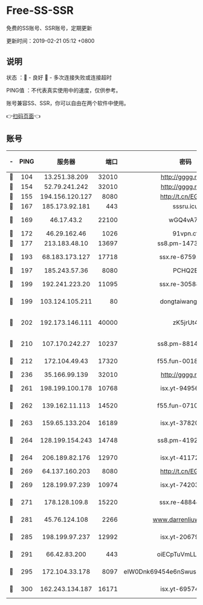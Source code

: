 # Free-SS-SSR

免费的SS账号、SSR账号，定期更新

更新时间：2019-02-21 05:12 +0800

## 说明

状态     ：🙂 - 良好 🙁 - 多次连接失败或连接超时

PING值   ：不代表真实使用中的速度，仅供参考。

账号兼容SS、SSR，你可以自由在两个软件中使用。

👉[扫码页面](https://liesauer.github.io/free-ss-ssr.github.io/)👈

## 账号

|-|PING|服务器|端口|密码|加密方式|区域|
|:----:|:----:|:-----:|-----:|:----:|:----:|:----:|
|🙂|104|13.251.38.209|32010|http://gggg.rocks|chacha20|SG|
|🙂|154|52.79.241.242|32010|http://gggg.rocks|chacha20|KR|
|🙂|155|194.156.120.127|8080|http://t.cn/EGJIyrl|rc4-md5|RU|
|🙂|167|185.173.92.181|443|sssru.icu|rc4-md5|RU|
|🙂|169|46.17.43.2|22100|wGQ4vA7D|aes-256-gcm|RU|
|🙂|172|46.29.162.46|1026|91vpn.cf|rc4-md5|RU|
|🙂|177|213.183.48.10|13697|ss8.pm-14730262|rc4-md5|RU|
|🙂|193|68.183.173.127|17718|ssx.re-67591839|aes-256-cfb|US|
|🙂|197|185.243.57.36|8080|PCHQ2E|rc4-md5|US|
|🙂|199|192.241.223.20|11095|ssx.re-30588279|aes-256-cfb|US|
|🙂|199|103.124.105.211|80|dongtaiwang.com|aes-256-cfb|US|
|🙂|202|192.173.146.111|40000|zK5jrUt4|chacha20-ietf-poly1305|US|
|🙂|210|107.170.242.27|10237|ss8.pm-88140208|aes-256-cfb|US|
|🙂|212|172.104.49.43|17320|f55.fun-00182763|aes-256-cfb|SG|
|🙂|236|35.166.99.139|32010|http://gggg.rocks|chacha20|US|
|🙂|261|198.199.100.178|10768|isx.yt-94956112|aes-256-cfb|US|
|🙂|262|139.162.11.113|14520|f55.fun-07100280|aes-256-cfb|SG|
|🙂|263|159.65.133.204|16189|isx.yt-37820855|aes-256-cfb|SG|
|🙂|264|128.199.154.243|14748|ss8.pm-41926117|aes-256-cfb|SG|
|🙂|264|206.189.82.176|12970|isx.yt-41172883|aes-256-cfb|SG|
|🙂|269|64.137.160.203|8080|http://t.cn/EGJIyrl|rc4-md5|CA|
|🙂|269|128.199.97.239|10974|isx.yt-74203101|aes-256-cfb|SG|
|🙂|271|178.128.109.8|15220|ssx.re-48844991|aes-256-cfb|SG|
|🙂|281|45.76.124.108|2266|www.darrenliuwei.com|aes-256-cfb|AU|
|🙂|285|198.199.97.237|12992|isx.yt-20679076|aes-256-cfb|US|
|🙂|291|66.42.83.200|443|oiECpTuVmLLxk4Ts|aes-256-cfb|US|
|🙂|295|172.104.33.178|8097|eIW0Dnk69454e6nSwuspv9DmS201tQ0D|aes-256-cfb|SG|
|🙂|300|162.243.134.187|16171|isx.yt-69574996|aes-256-cfb|US|
